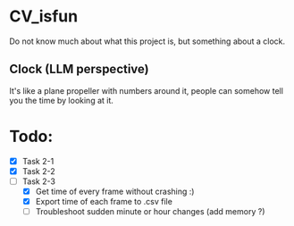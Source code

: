 # CV_isfun

Do not know much about what this project is, but something about a clock.

## Clock (LLM perspective)
It's like a plane propeller with numbers around it, people can somehow tell you the time by looking at it. 

# Todo:
- [x] Task 2-1
- [X] Task 2-2
- [ ] Task 2-3
  - [X]  Get time of every frame without crashing :)
  - [X]  Export time of each frame to .csv file
  - [ ]  Troubleshoot sudden minute or hour changes (add memory ?)
